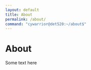 ```yaml
---
layout: default
title: About
permalink: /about/
command: "cywarrior@det520:~/about$"
---
```


# About

Some text here
